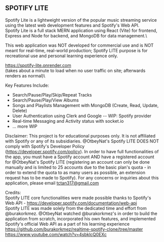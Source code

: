## SPOTIFY LITE
Spotify Lite is a lightweight version of the popular music streaming service using the latest web development features and Spotify's Web API.\
Spotify Lite is a full stack MERN application using React (Vite) for frontend, Express and Node for backend, and MongoDB for data management.\

This web application was NOT developed for commercial use and is NOT meant for real-time, real-world production; Spotify LITE purpose is for recreational use and personal learning experience only.

https://spotify-lite.onrender.com \
(takes about a minute to load when no user traffic on site; afterwards renders as normal)\

Key Features Include:
- Search/Pause/Play/Skip/Repeat Tracks
- Search/Pause/Play/View Albums
- Songs and Playlists Management with MongoDB (Create, Read, Update, Delete)
- User Authentication using Clerk and Google -- WIP: Spotify provider
- Real-time Messaging and Activity status with socket.io
- ... more WIP

Disclaimer:
This project is for educational purposes only. It is not affiliated with Spotify or any of its subsidiaries. @OtbeyNat's Spotify LITE DOES NOT comply with Spotify's Developer Policy (https://developer.spotify.com/policy). In order to have full functionalities of the app, you must have a Spotify account AND have a registered account for @OtbeyNat's Spotify LITE (registering an account can only be done manually and is limited to 25 accounts due to the basic plan's quota - in order to extend the quota to as many users as possible, an extension request has to be made to Spotify). For any concerns or inquiries about this application, please email tctan317@gmail.com

Credits:\
Spotify LITE core functionalities were made possible thanks to Spotify's Web API - https://developer.spotify.com/documentation/web-api \
Spotify LITE was made solely from the dedicated time and effort from @burakorkmez. @OtbeyNat watched @burakorkmez's in order to build the application from scratch, incorporated his own features, and implemented Spotify's official Web API as a part of his learning experience \
https://github.com/burakorkmez/realtime-spotify-clone/tree/master \
https://www.youtube.com/watch?v=4sbklcQ0EXc
